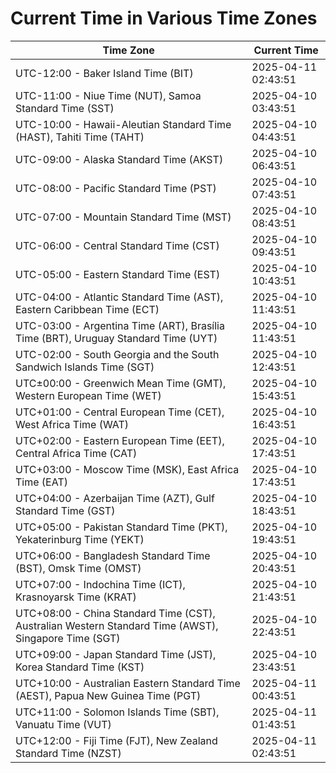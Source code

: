 # Current Time in Various Time Zones

| Time Zone | Current Time |
|-----------|--------------|
| UTC-12:00 - Baker Island Time (BIT) | 2025-04-11 02:43:51 |
| UTC-11:00 - Niue Time (NUT), Samoa Standard Time (SST) | 2025-04-10 03:43:51 |
| UTC-10:00 - Hawaii-Aleutian Standard Time (HAST), Tahiti Time (TAHT) | 2025-04-10 04:43:51 |
| UTC-09:00 - Alaska Standard Time (AKST) | 2025-04-10 06:43:51 |
| UTC-08:00 - Pacific Standard Time (PST) | 2025-04-10 07:43:51 |
| UTC-07:00 - Mountain Standard Time (MST) | 2025-04-10 08:43:51 |
| UTC-06:00 - Central Standard Time (CST) | 2025-04-10 09:43:51 |
| UTC-05:00 - Eastern Standard Time (EST) | 2025-04-10 10:43:51 |
| UTC-04:00 - Atlantic Standard Time (AST), Eastern Caribbean Time (ECT) | 2025-04-10 11:43:51 |
| UTC-03:00 - Argentina Time (ART), Brasília Time (BRT), Uruguay Standard Time (UYT) | 2025-04-10 11:43:51 |
| UTC-02:00 - South Georgia and the South Sandwich Islands Time (SGT) | 2025-04-10 12:43:51 |
| UTC±00:00 - Greenwich Mean Time (GMT), Western European Time (WET) | 2025-04-10 15:43:51 |
| UTC+01:00 - Central European Time (CET), West Africa Time (WAT) | 2025-04-10 16:43:51 |
| UTC+02:00 - Eastern European Time (EET), Central Africa Time (CAT) | 2025-04-10 17:43:51 |
| UTC+03:00 - Moscow Time (MSK), East Africa Time (EAT) | 2025-04-10 17:43:51 |
| UTC+04:00 - Azerbaijan Time (AZT), Gulf Standard Time (GST) | 2025-04-10 18:43:51 |
| UTC+05:00 - Pakistan Standard Time (PKT), Yekaterinburg Time (YEKT) | 2025-04-10 19:43:51 |
| UTC+06:00 - Bangladesh Standard Time (BST), Omsk Time (OMST) | 2025-04-10 20:43:51 |
| UTC+07:00 - Indochina Time (ICT), Krasnoyarsk Time (KRAT) | 2025-04-10 21:43:51 |
| UTC+08:00 - China Standard Time (CST), Australian Western Standard Time (AWST), Singapore Time (SGT) | 2025-04-10 22:43:51 |
| UTC+09:00 - Japan Standard Time (JST), Korea Standard Time (KST) | 2025-04-10 23:43:51 |
| UTC+10:00 - Australian Eastern Standard Time (AEST), Papua New Guinea Time (PGT) | 2025-04-11 00:43:51 |
| UTC+11:00 - Solomon Islands Time (SBT), Vanuatu Time (VUT) | 2025-04-11 01:43:51 |
| UTC+12:00 - Fiji Time (FJT), New Zealand Standard Time (NZST) | 2025-04-11 02:43:51 |

